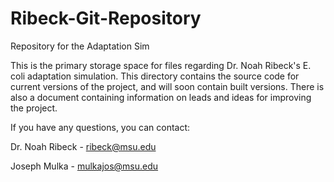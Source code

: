 # Ribeck-Git-Repository
Repository for the Adaptation Sim

This is the primary storage space for files regarding Dr. Noah Ribeck's E. coli adaptation simulation.  This directory contains the source code for current versions of the project, and will soon contain built versions.  There is also a document containing information on leads and ideas for improving the project.

If you have any questions, you can contact:

Dr. Noah Ribeck - ribeck@msu.edu

Joseph Mulka - mulkajos@msu.edu
